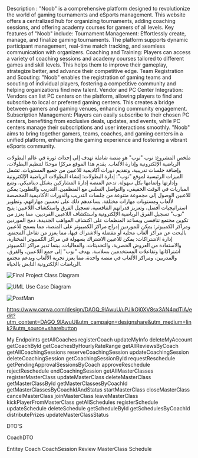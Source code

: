 
Description : 
"Noob" is a comprehensive platform designed to revolutionize the world of gaming tournaments and eSports management. This website offers a centralized hub for organizing tournaments, adding coaching sessions, and offering academy courses for gamers of all levels.
Key features of "Noob" include:
Tournament Management: Effortlessly create, manage, and finalize gaming tournaments. The platform supports dynamic participant management, real-time match tracking, and seamless communication with organizers.
Coaching and Training: Players can access a variety of coaching sessions and academy courses tailored to different games and skill levels. This helps them to improve their gameplay, strategize better, and advance their competitive edge.
Team Registration and Scouting: "Noob" enables the registration of gaming teams and scouting of individual players, fostering a competitive community and helping organizations find new talent.
Vendor and PC Center Integration: Vendors can list PC centers on the platform, allowing players to find and subscribe to local or preferred gaming centers. This creates a bridge between gamers and gaming venues, enhancing community engagement.
Subscription Management: Players can easily subscribe to their chosen PC centers, benefiting from exclusive deals, updates, and events, while PC centers manage their subscriptions and user interactions smoothly.
"Noob" aims to bring together gamers, teams, coaches, and gaming centers in a unified platform, enhancing the gaming experience and fostering a vibrant eSports community.






ملخص المشروع: نوب
"نوب" هو منصة شاملة تهدف إلى إحداث ثورة في عالم البطولات الرياضية الإلكترونية وإدارة الألعاب. يقدم هذا الموقع مركزًا موحدًا لتنظيم البطولات، وإضافة جلسات تدريبية، وتقديم دورات أكاديمية للاعبين من جميع المستويات.
تشمل الميزات الرئيسية لموقع "نوب":
إدارة البطولات: إنشاء البطولات الرياضية الإلكترونية وإدارتها وإتمامها بكل سهولة. تدعم المنصة إدارة المشاركين بشكل ديناميكي، وتتبع المباريات في الوقت الحقيقي، والتواصل السلس مع المنظمين.
التدريب والتطوير: يمكن للاعبين الوصول إلى مجموعة متنوعة من جلسات التدريب والدورات الأكاديمية المخصصة لألعاب ومستويات مهارات مختلفة. يساعدهم ذلك على تحسين مهاراتهم، وتطوير استراتيجيات أفضل، وتعزيز قدراتهم التنافسية.
تسجيل الفرق واستكشاف اللاعبين: يتيح "نوب" تسجيل الفرق الرياضية الإلكترونية واستكشاف اللاعبين الفرديين، مما يعزز من تكوين مجتمع تنافسي ويساعد المنظمات على اكتشاف المواهب الجديدة.
دمج الموردين ومراكز الكمبيوتر: يمكن للموردين إدراج مراكز الكمبيوتر على المنصة، مما يسمح للاعبين بالبحث عن مراكز ألعاب محلية أو مفضلة والاشتراك فيها، مما يعزز من تفاعل المجتمع.
إدارة الاشتراكات: يمكن للاعبين الاشتراك بسهولة في مراكز الكمبيوتر المختارة، والاستفادة من العروض الحصرية، والتحديثات، والفعاليات، بينما تدير مراكز الكمبيوتر اشتراكاتها وتفاعلات المستخدمين بسلاسة.
يهدف "نوب" إلى جمع اللاعبين، والفرق، والمدربين، ومراكز الألعاب في منصة واحدة، مما يعزز تجربة الألعاب ويدعم مجتمع الرياضات الإلكترونية النابض بالحياة.

![Final Project Class Diagram](https://github.com/user-attachments/assets/b1fb000f-8c7e-4fed-a913-b30600c2e986)

![UML Use Case Diagram](https://github.com/user-attachments/assets/e108f632-a4fb-432e-94bf-150906b2e44e)

![PostMan](https://github.com/user-attachments/assets/f790d0c4-81a3-4c0a-b859-6e09680cb4c6)


https://www.canva.com/design/DAGQ_9lAwuU/uPJlkOj0XV8sx3AN4qdTiA/edit?utm_content=DAGQ_9lAwuU&utm_campaign=designshare&utm_medium=link2&utm_source=sharebutton


My Endpoints
getAllCoaches
registerCoach
updateMyInfo
deleteMyAccount
getCoachById
getCoachesByHourlyRateRange
getAllReviewsByCoach
getAllCoachingSessions
reserveCoachingSession
updateCoachingSession
deleteCoachingSession
getCoachingSessionById
requestReschedule
getPendingApprovalSessionsByCoach
approveReschedule
rejectReschedule
endCoachingSession
getAllMasterClasses
registerMasterClass
updateMasterClass
deleteMasterClass
getMasterClassById
getMasterClassesByCoachId
getMasterClassesByCoachIdAndStatus
startMasterClass
closeMasterClass
cancelMasterClass
joinMasterClass
leaveMasterClass
kickPlayerFromMasterClass
getAllSchedules
registerSchedule
updateSchedule
deleteSchedule
getScheduleById
getSchedulesByCoachId
distributePrizes
updateMasterClassStatus

DTO'S 

CoachDTO

Entitey
Coach
CoachSession
Review
MasterClass
Schedule



























